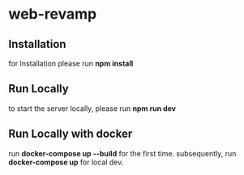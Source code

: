 # web-revamp

## Installation

for Installation please run **npm install**

## Run Locally

to start the server locally, please run **npm run dev**

## Run Locally with docker

run **docker-compose up --build** for the first time.
subsequently, run **docker-compose up** for local dev.
